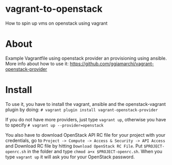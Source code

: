 # vagrant-to-openstack
How to spin up vms on openstack using vagrant

About
=====

Example Vagrantfile using openstack provider an provisioning using ansible.
More info about how to use it: https://github.com/ggiamarchi/vagrant-openstack-provider

Install
=======

To use it, you have to install the vagrant, ansible and the openstack-vagrant plugin by doing:
`# vagrant plugin install vagrant-openstack-provider`


If you do not have more providers, just type `vagrant up`, otherwise you have to specify 
`# vagrant up --provider=openstack`

You also have to download OpenStack API RC file for your project with your credentials, go to 
`Project -> Compute -> Access & Security -> API Access` and Download RC file by hitting `Download OpenStack RC File`.
Put `$PROJECT-openrc.sh` in the folder and type `chmod a+x $PROJECT-openrc.sh`. When you type `vagrant up` it will ask you for your OpenStack password.
